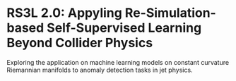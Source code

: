 # RS3L 2.0: Appyling Re-Simulation-based Self-Supervised Learning Beyond Collider Physics 

Exploring the application on machine learning models on constant curvature Riemannian manifolds to anomaly detection tasks in jet physics.


